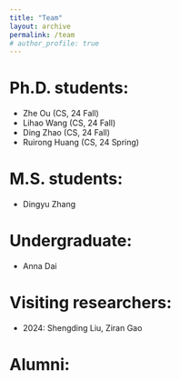 ```yaml
---
title: "Team"
layout: archive
permalink: /team
# author_profile: true
---
```


# Ph.D. students:  
* Zhe Ou (CS, 24 Fall)  
* Lihao Wang (CS, 24 Fall)  
* Ding Zhao (CS, 24 Fall)  
* Ruirong Huang (CS, 24 Spring)  

# M.S. students:  
* Dingyu Zhang   

# Undergraduate:  
* Anna Dai  

# Visiting researchers:
* 2024: Shengding Liu, Ziran Gao

# Alumni: